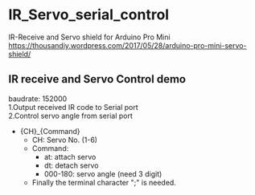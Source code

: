 # IR_Servo_serial_control
IR-Receive and Servo shield for Arduino Pro Mini  
https://thousandiy.wordpress.com/2017/05/28/arduino-pro-mini-servo-shield/

## IR receive and Servo Control demo  
baudrate: 152000  
1.Output received IR code to Serial port  
2.Control servo angle from serial port  
- {CH}_{Command}  
    - CH: Servo No. (1-6)  
    - Command:  
        - at: attach servo  
        - dt: detach servo  
        - 000-180: servo angle (need 3 digit)  
    - Finally the terminal character ";" is needed.
